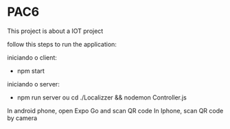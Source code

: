 # PAC6
This project is about a IOT project

follow this steps to run the application:

iniciando o client:
- npm start 

iniciando o server: 
- npm run server
ou
cd ./Localizzer && nodemon Controller.js

In android phone, open Expo Go and scan QR code
In Iphone, scan QR code by camera